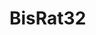 # BisRat32
<!-- 
//How to play the Ggameame 
1. To start the game the player must click start button.
2. After Simon starts the screen will show the level of the game.
3.the player must click the correct button. If the player wrongly click the  button will loss the game.

//
As a user, I need to be able to click the start button to begin the game. 
As a user, I need to be able to click the buttons after I see the buttons flashing.
As a user, I need to be able to click the reset button to restart the game. 
As a user. I need to know the result when I win the game.
<img width="571" alt="Simon_Wireframe" src="https://user-images.githubusercontent.com/99110345/162038599-561c4a7a-ec23-4c5e-867f-efef023e56d0.png">

//The user will be able to click buttons
Creating a new array for changing the color buttons
Will use a loop to identify the color of each index
Use a random number to generate the random color
setInterval during each time to change the colors 
push to the score of the player. -->